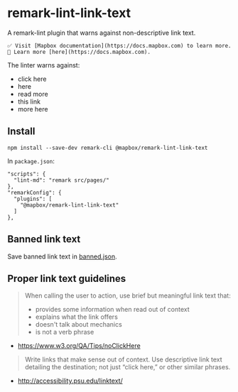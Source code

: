 # remark-lint-link-text

A remark-lint plugin that warns against non-descriptive link text.

```
✅ Visit [Mapbox documentation](https://docs.mapbox.com) to learn more.
🚫 Learn more [here](https://docs.mapbox.com).
```

The linter warns against:

* click here
* here
* read more
* this link
* more here


## Install

```
npm install --save-dev remark-cli @mapbox/remark-lint-link-text
```

In `package.json`:

```
"scripts": {
  "lint-md": "remark src/pages/"
},
"remarkConfig": {
  "plugins": [
    "@mapbox/remark-lint-link-text"
  ]
},
```

## Banned link text

Save banned link text in [banned.json](banned.json).

## Proper link text guidelines

> When calling the user to action, use brief but meaningful link text that:
> * provides some information when read out of context
> * explains what the link offers
> * doesn't talk about mechanics
> * is not a verb phrase

* https://www.w3.org/QA/Tips/noClickHere


> Write links that make sense out of context. Use descriptive link text detailing the destination; not just “click here,” or other similar phrases.

* http://accessibility.psu.edu/linktext/
